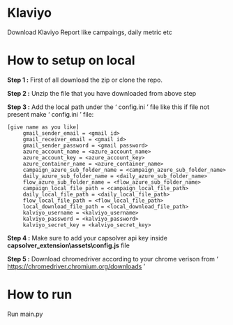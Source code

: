 # Klaviyo
Download Klaviyo Report like campaings, daily metric etc

# How to setup on local

**Step 1 :** First of all download the zip or clone the repo.

**Step 2 :** Unzip the file that you have downloaded from above step

**Step 3 :** Add the local path under the ‘ config.ini ’ file like this if file not present make ‘ config.ini ’ file:

    [give name as you like]
         gmail_sender_email = <gmail id>
         gmail_receiver_email = <gmail id>
         gmail_sender_password = <gmail password>
         azure_account_name = <azure_account_name>
         azure_account_key = <azure_account_key>
         azure_container_name = <azure_container_name>
         campaign_azure_sub_folder_name = <campaign_azure_sub_folder_name>
         daily_azure_sub_folder_name = <daily_azure_sub_folder_name>
         flow_azure_sub_folder_name = <flow_azure_sub_folder_name>
         campaign_local_file_path = <campaign_local_file_path>
         daily_local_file_path = <daily_local_file_path>
         flow_local_file_path = <flow_local_file_path>
         local_download_file_path = <local_download_file_path>
         kalviyo_username = <kalviyo_username>
         kalviyo_password = <kalviyo_password>
         kalviyo_secret_key = <kalviyo_secret_key>
         
**Step 4 :** Make sure to add your capsolver api key inside **capsolver_extension\assets\config.js** file

**Step 5 :** Download chromedriver according to your chrome verison from ‘ https://chromedriver.chromium.org/downloads ’

# How to run

Run main.py
